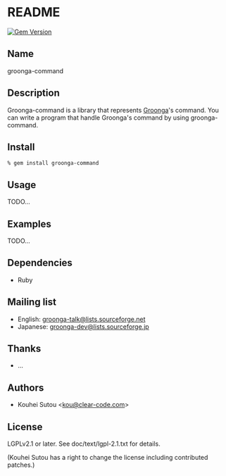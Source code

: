 # README

[![Gem Version](https://badge.fury.io/rb/groonga-command.svg)](http://badge.fury.io/rb/groonga-command)

## Name

groonga-command

## Description

Groonga-command is a library that represents
[Groonga](http://groonga.org/)'s command. You can write a program that
handle Groonga's command by using groonga-command.

## Install

    % gem install groonga-command

## Usage

TODO...

## Examples

TODO...

## Dependencies

* Ruby

## Mailing list

* English: [groonga-talk@lists.sourceforge.net](https://lists.sourceforge.net/lists/listinfo/groonga-talk)
* Japanese: [groonga-dev@lists.sourceforge.jp](http://lists.sourceforge.jp/mailman/listinfo/groonga-dev)

## Thanks

* ...

## Authors

* Kouhei Sutou \<kou@clear-code.com\>

## License

LGPLv2.1 or later. See doc/text/lgpl-2.1.txt for details.

(Kouhei Sutou has a right to change the license including contributed
patches.)

